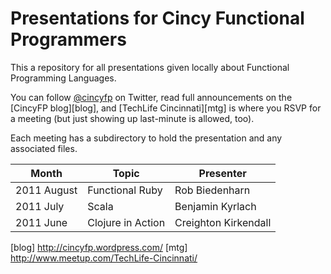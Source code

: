 # Presentations for Cincy Functional Programmers

This a repository for all presentations given locally about Functional
Programming Languages.

You can follow [@cincyfp](https://twitter.com/#!/cincyfp) on Twitter, read
full announcements on the [CincyFP blog][blog], and [TechLife Cincinnati][mtg]
is where you RSVP for a meeting (but just showing up last-minute is allowed,
too).

Each meeting has a subdirectory to hold the presentation and any associated files.

<table>
<thead><tr><th>Month</th><th>Topic</th><th>Presenter</th></tr></thead>
<tbody>
<tr><td>2011 August </td><td>Functional Ruby  </td><td>Rob Biedenharn      </td></tr>
<tr><td>2011 July   </td><td>Scala            </td><td>Benjamin Kyrlach    </td></tr>
<tr><td>2011 June   </td><td>Clojure in Action</td><td>Creighton Kirkendall</td></tr>
</tbody>
</table>

[blog] http://cincyfp.wordpress.com/
[mtg]  http://www.meetup.com/TechLife-Cincinnati/
